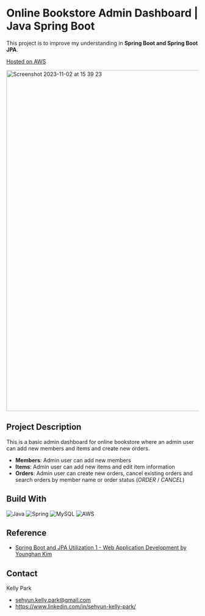 # Online Bookstore Admin Dashboard | Java Spring Boot
This project is to improve my understanding in **Spring Boot and Spring Boot JPA**.

[Hosted on AWS](https://springdashboard.shop/)

<img width="891" alt="Screenshot 2023-11-02 at 15 39 23" src="https://github.com/sehyun-kelly/Leetcode-Practice/assets/89621420/e4508af4-0903-41e5-bd3f-ad432ea0f23a">

## Project Description
This is a basic admin dashboard for online bookstore where an admin user can add new members and items and create new orders. 

- **Members**: Admin user can add new members
- **Items**: Admin user can add new items and edit item information
- **Orders**: Admin user can create new orders, cancel existing orders and search orders by member name or order status (*ORDER* / *CANCEL*)


## Build With
![Java](https://img.shields.io/badge/java-%23ED8B00.svg?style=for-the-badge&logo=openjdk&logoColor=white)
![Spring](https://img.shields.io/badge/spring-%236DB33F.svg?style=for-the-badge&logo=spring&logoColor=white)
![MySQL](https://img.shields.io/badge/mysql-%2300f.svg?style=for-the-badge&logo=mysql&logoColor=white)
![AWS](https://img.shields.io/badge/AWS-%23FF9900.svg?style=for-the-badge&logo=amazon-aws&logoColor=white)


## Reference
- [Spring Boot and JPA Utilization 1 - Web Application Development by Younghan Kim](https://www.inflearn.com/course/%EC%8A%A4%ED%94%84%EB%A7%81%EB%B6%80%ED%8A%B8-JPA-%ED%99%9C%EC%9A%A9-1#)


## Contact

Kelly Park 
- sehyun.kelly.park@gmail.com
- https://www.linkedin.com/in/sehyun-kelly-park/
